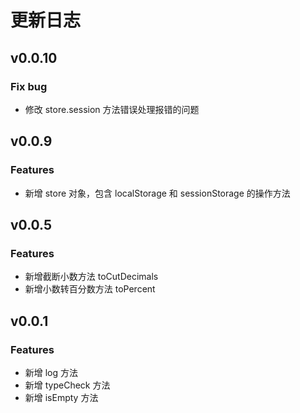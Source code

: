 # 更新日志

## v0.0.10

### Fix bug

- 修改 store.session 方法错误处理报错的问题

## v0.0.9

### Features

- 新增 store 对象，包含 localStorage 和 sessionStorage 的操作方法

## v0.0.5

### Features

- 新增截断小数方法 toCutDecimals
- 新增小数转百分数方法 toPercent

## v0.0.1

### Features

- 新增 log 方法
- 新增 typeCheck 方法
- 新增 isEmpty 方法
